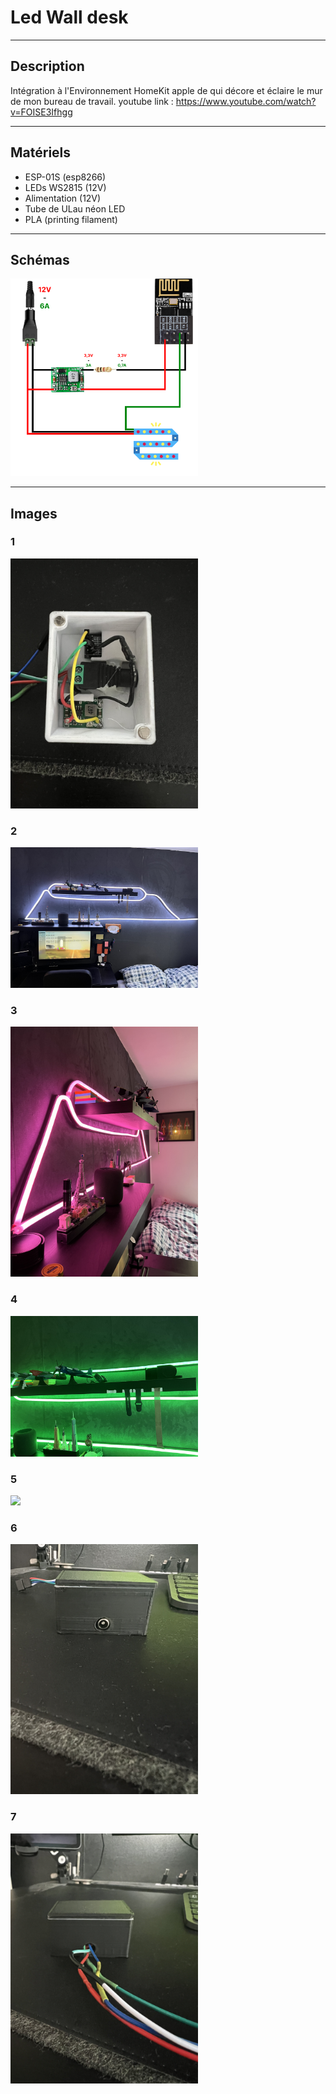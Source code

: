 # Led Wall desk

-------------------------------------
## Description ##
  
  Intégration à l'Environnement HomeKit apple de qui décore et éclaire le mur de mon bureau de travail.
  youtube link : https://www.youtube.com/watch?v=FOISE3Ifhgg

-------------------------------------
## Matériels ##

* ESP-01S (esp8266)
* LEDs WS2815 (12V)
* Alimentation (12V)
* Tube de ULau néon LED
* PLA (printing filament)

-------------------------------------

## Schémas ##

<img src="https://raw.githubusercontent.com/adamHassanBR/iot_projet/main/_9_neon_led/_9-2_wall_desk/images/_9-2_wall_desk.png" style="width: 300px"/>

-------------------------------------
## Images ##

### 1 ###
<img src="https://raw.githubusercontent.com/adamHassanBR/iot_projet/main/_9_neon_led/_9-2_wall_desk/images/1.jpg" style="width: 300px"/>

### 2 ###
<img src="https://raw.githubusercontent.com/adamHassanBR/iot_projet/main/_9_neon_led/_9-2_wall_desk/images/2.jpg" style="width: 300px"/>

### 3 ###
<img src="https://raw.githubusercontent.com/adamHassanBR/iot_projet/main/_9_neon_led/_9-2_wall_desk/images/3.jpg" style="width: 300px"/>

### 4 ###
<img src="https://raw.githubusercontent.com/adamHassanBR/iot_projet/main/_9_neon_led/_9-2_wall_desk/images/4.jpg" style="width: 300px"/>

### 5 ###
<img src="https://raw.githubusercontent.com/adamHassanBR/iot_projet/main/_9_neon_led/_9-2_wall_desk/images/5.jpg" style="width: 300px"/>

### 6 ###
<img src="https://raw.githubusercontent.com/adamHassanBR/iot_projet/main/_9_neon_led/_9-2_wall_desk/images/6.jpg" style="width: 300px"/>

### 7 ###
<img src="https://raw.githubusercontent.com/adamHassanBR/iot_projet/main/_9_neon_led/_9-2_wall_desk/images/7.jpg" style="width: 300px"/>

